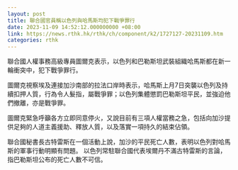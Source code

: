 ```yaml
---
layout: post
title: 聯合國官員稱以色列與哈馬斯均犯下戰爭罪行
date: 2023-11-09 14:52:12.000000000 +08:00
link: https://news.rthk.hk/rthk/ch/component/k2/1727127-20231109.htm
categories: rthk
---
```


聯合國人權事務高級專員圖爾克表示，以色列和巴勒斯坦武裝組織哈馬斯都在新一輪衝突中，犯下戰爭罪行。

圖爾克視察埃及連接加沙南部的拉法口岸時表示，哈馬斯上月7日突襲以色列及持續扣押人質，行為令人髮指，屬戰爭罪；以色列集體懲罰巴勒斯坦平民，並強迫他們撤離，亦是戰爭罪。

圖爾克緊急呼籲各方立即同意停火，又說目前有三項人權當務之急，包括向加沙提供足夠的人道主義援助、釋放人質，以及落實一項持久的結束佔領。

聯合國秘書長古特雷斯在一個活動上說，加沙的平民死亡人數，表明以色列對哈馬斯的軍事行動明顯有問題。 以色列常駐聯合國代表埃爾丹不滿古特雷斯的言論，指巴勒斯坦公布的死亡人數不可信。
